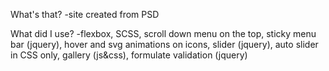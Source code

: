 What's that?
-site created from PSD

What did I use?
-flexbox, SCSS, scroll down menu on the top, sticky menu bar (jquery), hover and svg animations on icons, slider (jquery), auto slider in CSS only, gallery (js&css), formulate validation (jquery)

